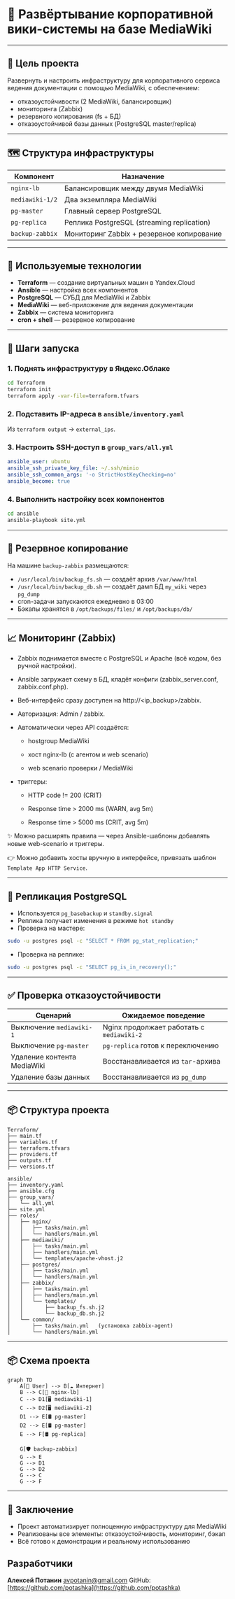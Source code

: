 # 📘 Развёртывание корпоративной вики-системы на базе MediaWiki

---

## 📌 Цель проекта

Развернуть и настроить инфраструктуру для корпоративного сервиса ведения документации с помощью MediaWiki, с обеспечением:

- отказоустойчивости (2 MediaWiki, балансировщик)
- мониторинга (Zabbix)
- резервного копирования (fs + БД)
- отказоустойчивой базы данных (PostgreSQL master/replica)

---

## 🗺️ Структура инфраструктуры

| Компонент        | Назначение                                       |
|------------------|--------------------------------------------------|
| `nginx-lb`       | Балансировщик между двумя MediaWiki              |
| `mediawiki-1/2`  | Два экземпляра MediaWiki                         |
| `pg-master`      | Главный сервер PostgreSQL                        |
| `pg-replica`     | Реплика PostgreSQL (streaming replication)       |
| `backup-zabbix`  | Мониторинг Zabbix + резервное копирование        |

---

## 🧰 Используемые технологии

- **Terraform** — создание виртуальных машин в Yandex.Cloud
- **Ansible** — настройка всех компонентов
- **PostgreSQL** — СУБД для MediaWiki и Zabbix
- **MediaWiki** — веб-приложение для ведения документации
- **Zabbix** — система мониторинга
- **cron + shell** — резервное копирование

---

## 🚀 Шаги запуска

### 1. Поднять инфраструктуру в Яндекс.Облаке

```bash
cd Terraform
terraform init
terraform apply -var-file=terraform.tfvars
```

### 2. Подставить IP-адреса в `ansible/inventory.yaml`

Из `terraform output` → `external_ips`.

### 3. Настроить SSH-доступ в `group_vars/all.yml`

```yaml
ansible_user: ubuntu
ansible_ssh_private_key_file: ~/.ssh/minio
ansible_ssh_common_args: '-o StrictHostKeyChecking=no'
ansible_become: true
```

### 4. Выполнить настройку всех компонентов

```bash
cd ansible
ansible-playbook site.yml
```

---

## 💾 Резервное копирование

На машине `backup-zabbix` размещаются:

- `/usr/local/bin/backup_fs.sh` — создаёт архив `/var/www/html`
- `/usr/local/bin/backup_db.sh` — создаёт дамп БД `my_wiki` через `pg_dump`
- cron-задачи запускаются ежедневно в 03:00
- Бэкапы хранятся в `/opt/backups/files/` и `/opt/backups/db/`

---

## 📈 Мониторинг (Zabbix)

- Zabbix поднимается вместе с PostgreSQL и Apache (всё кодом, без ручной настройки).

- Ansible загружает схему в БД, кладёт конфиги (zabbix_server.conf, zabbix.conf.php).

- Веб-интерфейс сразу доступен на http://<ip_backup>/zabbix.

- Авторизация: Admin / zabbix.

- Автоматически через API создаётся:

  - hostgroup MediaWiki

  - хост nginx-lb (с агентом и web scenario)

  - web scenario проверки / MediaWiki

- триггеры:

  - HTTP code != 200 (CRIT)

  - Response time > 2000 ms (WARN, avg 5m)

  - Response time > 5000 ms (CRIT, avg 5m)

✨ Можно расширять правила — через Ansible-шаблоны добавлять новые web-scenario и триггеры.

👉 Можно добавить хосты вручную в интерфейсе, привязать шаблон `Template App HTTP Service`.

---

## 🔁 Репликация PostgreSQL

- Используется `pg_basebackup` и `standby.signal`
- Реплика получает изменения в режиме `hot standby`
- Проверка на мастере:

```bash
sudo -u postgres psql -c "SELECT * FROM pg_stat_replication;"
```

- Проверка на реплике:

```bash
sudo -u postgres psql -c "SELECT pg_is_in_recovery();"
```

---

## ✅ Проверка отказоустойчивости

| Сценарий                               | Ожидаемое поведение                            |
|----------------------------------------|-------------------------------------------------|
| Выключение `mediawiki-1`               | Nginx продолжает работать с `mediawiki-2`      |
| Выключение `pg-master`                 | `pg-replica` готов к переключению              |
| Удаление контента MediaWiki            | Восстанавливается из `tar`-архива              |
| Удаление базы данных                   | Восстанавливается из `pg_dump`                 |

---

## 📦 Структура проекта

```text
Terraform/
├── main.tf
├── variables.tf
├── terraform.tfvars
├── providers.tf
├── outputs.tf
├── versions.tf

ansible/
├── inventory.yaml
├── ansible.cfg
├── group_vars/
│   └── all.yml
├── site.yml
├── roles/
│   ├── nginx/
│   │   ├── tasks/main.yml
│   │   └── handlers/main.yml
│   ├── mediawiki/
│   │   ├── tasks/main.yml
│   │   ├── handlers/main.yml
│   │   └── templates/apache-vhost.j2
│   ├── postgres/
│   │   ├── tasks/main.yml
│   │   └── handlers/main.yml
│   ├── zabbix/
│   │   ├── tasks/main.yml
│   │   ├── handlers/main.yml
│   │   └── templates/
│   │       ├── backup_fs.sh.j2
│   │       └── backup_db.sh.j2
│   └── common/
│       ├── tasks/main.yml   (установка zabbix-agent)
│       └── handlers/main.yml

```

---
## 📦 Схема проекта

```mermaid
graph TD
    A[👤 User] --> B[☁️ Интернет]
    B --> C[🧮 nginx-lb]
    C --> D1[🖥️ mediawiki-1]
    C --> D2[🖥️ mediawiki-2]
    D1 --> E[🛢️ pg-master]
    D2 --> E[🛢️ pg-master]
    E --> F[🛢️ pg-replica]

    G[🛡️ backup-zabbix]
    G --> E
    G --> D1
    G --> D2
    G --> C
    G --> F
```

---

## 🏁 Заключение

- Проект автоматизирует полноценную инфраструктуру для MediaWiki
- Реализованы все элементы: отказоустойчивость, мониторинг, бэкап
- Всё готово к демонстрации и реальному использованию

## Разработчики

**Алексей Потанин**   [avpotanin@gmail.com](mailto:avpotanin@gmail.com)
GitHub: [https://github.com/potashka](https://github.com/potashka)